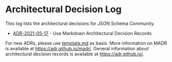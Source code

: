 # Architectural Decision Log

This log lists the architectural decisions for JSON Schema Community.

<!-- adrlog -- Regenerate the content by using "adr-log -i". You can install it via "npm install -g adr-log" -->

* [ADR-2021-05-17](2021-05-17-use-markdown-architectural-decision-records.md) - Use Markdown Architectural Decision Records

<!-- adrlogstop -->

For new ADRs, please use [template.md](template.md) as basis.
More information on MADR is available at <https://adr.github.io/madr/>.
General information about architectural decision records is available at <https://adr.github.io/>.
